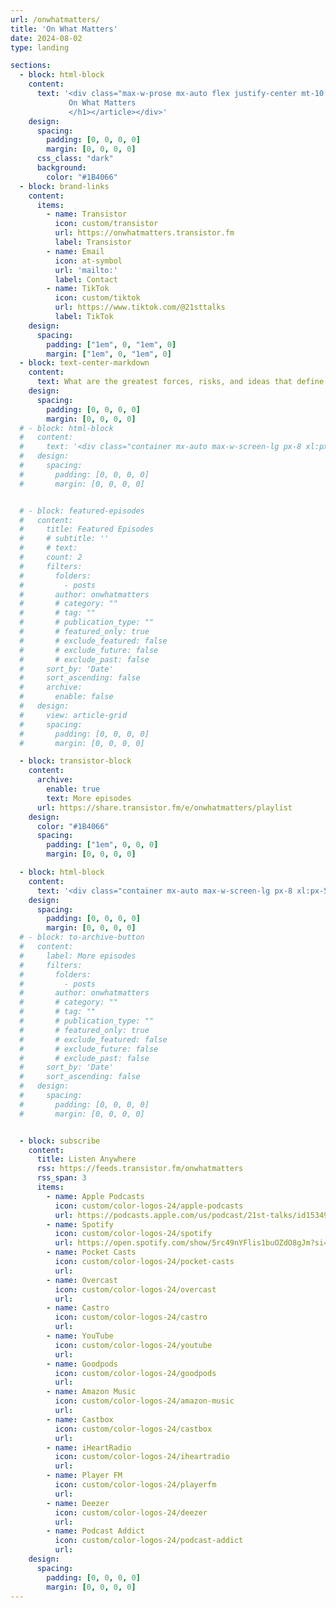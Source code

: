 ```yaml
---
url: /onwhatmatters/
title: 'On What Matters'
date: 2024-08-02
type: landing

sections:
  - block: html-block
    content: 
      text: '<div class="max-w-prose mx-auto flex justify-center mt-10 mb-10"><article class="prose prose-slate lg:prose-xl dark:prose-invert"><h1 class="lg:text-6xl">
             On What Matters
             </h1></article></div>'
    design:
      spacing:
        padding: [0, 0, 0, 0]
        margin: [0, 0, 0, 0]
      css_class: "dark"
      background:
        color: "#1B4066"
  - block: brand-links
    content: 
      items:
        - name: Transistor
          icon: custom/transistor
          url: https://onwhatmatters.transistor.fm
          label: Transistor
        - name: Email
          icon: at-symbol
          url: 'mailto:'
          label: Contact
        - name: TikTok
          icon: custom/tiktok
          url: https://www.tiktok.com/@21sttalks
          label: TikTok
    design:
      spacing:
        padding: ["1em", 0, "1em", 0]
        margin: ["1em", 0, "1em", 0]
  - block: text-center-markdown
    content: 
      text: What are the greatest forces, risks, and ideas that define the 21st Century? Each week existential risk researcher Coleman Snell speaks with academics, thinkers, and artists whose work speaks to life in the 21st Century for the modern individual. We talk about the biggest risks/challenges facing our species, solutions, unique aspects of 21st Century Life, and how we can find meaning in this strange century.
    design:
      spacing:
        padding: [0, 0, 0, 0]
        margin: [0, 0, 0, 0]
  # - block: html-block
  #   content: 
  #     text: '<div class="container mx-auto max-w-screen-lg px-8 xl:px-5 pb-5 lg:pb-8"><div class="mt-4 flex justify-center"><a class="relative inline-flex items-center gap-1 rounded-md border border-gray-300 bg-white px-3 py-2 text-sm font-medium text-gray-500 hover:bg-gray-50 focus:z-20 dark:border-gray-500 dark:bg-gray-800 dark:text-gray-300" href="/onwhatmatters/about/"><span>Read more</span><span aria-hidden="true">→</span></a></div></div><div class="container mx-auto w-1/2"><hr style="color:white;"></div>'
  #   design:
  #     spacing:
  #       padding: [0, 0, 0, 0]
  #       margin: [0, 0, 0, 0]


  # - block: featured-episodes
  #   content:
  #     title: Featured Episodes
  #     # subtitle: ''
  #     # text: 
  #     count: 2
  #     filters:
  #       folders:
  #         - posts
  #       author: onwhatmatters
  #       # category: ""
  #       # tag: ""
  #       # publication_type: ""
  #       # featured_only: true
  #       # exclude_featured: false
  #       # exclude_future: false
  #       # exclude_past: false
  #     sort_by: 'Date'
  #     sort_ascending: false
  #     archive:
  #       enable: false
  #   design:
  #     view: article-grid
  #     spacing:
  #       padding: [0, 0, 0, 0]
  #       margin: [0, 0, 0, 0]

  - block: transistor-block
    content:
      archive: 
        enable: true
        text: More episodes
      url: https://share.transistor.fm/e/onwhatmatters/playlist
    design:
      color: "#1B4066"
      spacing:
        padding: ["1em", 0, 0, 0]
        margin: [0, 0, 0, 0]

  - block: html-block
    content: 
      text: '<div class="container mx-auto max-w-screen-lg px-8 xl:px-5" style="padding-top:1rem;padding-bottom:.75rem;"><div class="mt-4 flex justify-center"><a class="relative inline-flex items-center gap-1 rounded-md border border-gray-300 bg-white px-3 py-2 text-sm font-medium text-gray-500 hover:bg-gray-50 focus:z-20 dark:border-gray-500 dark:bg-gray-800 dark:text-gray-300" href="/onwhatmatters/episodes/"><span>Episode pages</span><span aria-hidden="true">→</span></a></div></div>'
    design:
      spacing:
        padding: [0, 0, 0, 0]
        margin: [0, 0, 0, 0]
  # - block: to-archive-button
  #   content:
  #     label: More episodes
  #     filters:
  #       folders:
  #         - posts
  #       author: onwhatmatters
  #       # category: ""
  #       # tag: ""
  #       # publication_type: ""
  #       # featured_only: true
  #       # exclude_featured: false
  #       # exclude_future: false
  #       # exclude_past: false
  #     sort_by: 'Date'
  #     sort_ascending: false
  #   design:
  #     spacing:
  #       padding: [0, 0, 0, 0]
  #       margin: [0, 0, 0, 0]


  - block: subscribe
    content: 
      title: Listen Anywhere
      rss: https://feeds.transistor.fm/onwhatmatters
      rss_span: 3
      items:
        - name: Apple Podcasts
          icon: custom/color-logos-24/apple-podcasts
          url: https://podcasts.apple.com/us/podcast/21st-talks/id1534982172
        - name: Spotify
          icon: custom/color-logos-24/spotify
          url: https://open.spotify.com/show/5rc49nYFlis1buOZdO8gJm?si=WVMPxJXSS7WaJrU2hRtXLQ
        - name: Pocket Casts
          icon: custom/color-logos-24/pocket-casts
          url: 
        - name: Overcast
          icon: custom/color-logos-24/overcast
          url: 
        - name: Castro
          icon: custom/color-logos-24/castro
          url: 
        - name: YouTube
          icon: custom/color-logos-24/youtube
          url: 
        - name: Goodpods
          icon: custom/color-logos-24/goodpods
          url: 
        - name: Amazon Music
          icon: custom/color-logos-24/amazon-music
          url: 
        - name: Castbox
          icon: custom/color-logos-24/castbox
          url: 
        - name: iHeartRadio
          icon: custom/color-logos-24/iheartradio
          url: 
        - name: Player FM
          icon: custom/color-logos-24/playerfm
          url: 
        - name: Deezer
          icon: custom/color-logos-24/deezer
          url: 
        - name: Podcast Addict
          icon: custom/color-logos-24/podcast-addict
          url: 
    design:
      spacing:
        padding: [0, 0, 0, 0]
        margin: [0, 0, 0, 0]
---
```

